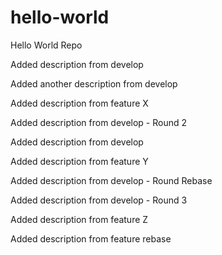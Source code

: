 # hello-world
Hello World Repo

Added description from develop

Added another description from develop

Added description from feature X

Added description from develop - Round 2

Added description from develop

Added description from feature Y

Added description from develop - Round Rebase

Added description from develop - Round 3

Added description from feature Z

Added description from feature rebase
